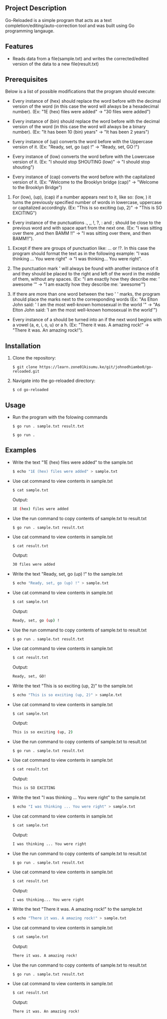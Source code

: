 ## Project Description

Go-Reloaded is a simple program that acts as a text completion/editing/auto-correction tool and was built using Go programming langauge.

## Features

- Reads data from a file(sample.txt) and writes the corrected/edited version of the data to a new file(result.txt)

## Prerequisites
Below is a list of possible modifications that the program should execute:

- Every instance of (hex) should replace the word before with the decimal version of the word (in this case the word will always be a hexadecimal number). (Ex: "1E (hex) files were added" -> "30 files were added")

- Every instance of (bin) should replace the word before with the decimal version of the word (in this case the word will always be a binary number). (Ex: "It has been 10 (bin) years" -> "It has been 2 years")

- Every instance of (up) converts the word before with the Uppercase version of it. (Ex: "Ready, set, go (up) !" -> "Ready, set, GO !")

- Every instance of (low) converts the word before with the Lowercase version of it. (Ex: "I should stop SHOUTING (low)" -> "I should stop shouting")

- Every instance of (cap) converts the word before with the capitalized version of it. (Ex: "Welcome to the Brooklyn bridge (cap)" -> "Welcome to the Brooklyn Bridge")
1. For (low), (up), (cap) if a number appears next to it, like so: (low, <number>) it turns the previously specified number of words in lowercase, uppercase or capitalized accordingly. (Ex: "This is so exciting (up, 2)" -> "This is SO EXCITING")

- Every instance of the punctuations ., ,, !, ?, : and ; should be close to the previous word and with space apart from the next one. (Ex: "I was sitting over there ,and then BAMM !!" -> "I was sitting over there, and then BAMM!!").
1. Except if there are groups of punctuation like: ... or !?. In this case the program should format the text as in the following example: "I was thinking ... You were right" -> "I was thinking... You were right".

2. The punctuation mark ' will always be found with another instance of it and they should be placed to the right and left of the word in the middle of them, without any spaces. (Ex: "I am exactly how they describe me: ' awesome '" -> "I am exactly how they describe me: 'awesome'")

3. If there are more than one word between the two ' ' marks, the program should place the marks next to the corresponding words (Ex: "As Elton John said: ' I am the most well-known homosexual in the world '" -> "As Elton John said: 'I am the most well-known homosexual in the world'")

- Every instance of a should be turned into an if the next word begins with a vowel (a, e, i, o, u) or a h. (Ex: "There it was. A amazing rock!" -> "There it was. An amazing rock!").


## Installation

1. Clone the repository:

   ```
   $ git clone https://learn.zone01kisumu.ke/git/johnodhiambo0/go-reloaded.git
   ```

2. Navigate into the go-reloaded directory:
   ```
   $ cd go-reloaded
   ```

## Usage

- Run the program with the folowing commands
    ```
    $ go run . sample.txt result.txt
    ```

    ```
    $ go run .
    ```

## Examples

- Write the text "1E (hex) files were added" to the sample.txt
   ```bash
   $ echo "1E (hex) files were added" > sample.txt
   ```
- Use cat command to view contents in sample.txt
   ```bash
   $ cat sample.txt
   ```

   Output:
   ```bash
   1E (hex) files were added
   ```
- Use the run command to copy contents of sample.txt to result.txt
    ```
    $ go run . sample.txt result.txt
    ```
- Use cat command to view contents in sample.txt
   ```bash
   $ cat result.txt
   ```

    Output:
   ```bash
   30 files were added
   ```

- Write the text "Ready, set, go (up) !" to the sample.txt
   ```bash
   $ echo "Ready, set, go (up) !" > sample.txt
   ```
- Use cat command to view contents in sample.txt
   ```bash
   $ cat sample.txt
   ```

   Output:
   ```bash
   Ready, set, go (up) !
   ```
- Use the run command to copy contents of sample.txt to result.txt
    ```
    $ go run . sample.txt result.txt
    ```
- Use cat command to view contents in sample.txt
   ```bash
   $ cat result.txt
   ```

    Output:
   ```bash
   Ready, set, GO!
   ```

- Write the text "This is so exciting (up, 2)" to the sample.txt
   ```bash
   $ echo "This is so exciting (up, 2)" > sample.txt
   ```
- Use cat command to view contents in sample.txt
   ```bash
   $ cat sample.txt
   ```

   Output:
   ```bash
   This is so exciting (up, 2)
   ```
- Use the run command to copy contents of sample.txt to result.txt
    ```
    $ go run . sample.txt result.txt
    ```
- Use cat command to view contents in sample.txt
   ```bash
   $ cat result.txt
   ```

    Output:
   ```bash
   This is SO EXCITING
   ```

- Write the text "I was thinking ... You were right" to the sample.txt
   ```bash
   $ echo "I was thinking ... You were right" > sample.txt
   ```
- Use cat command to view contents in sample.txt
   ```bash
   $ cat sample.txt
   ```

   Output:
   ```bash
   I was thinking ... You were right
   ```
- Use the run command to copy contents of sample.txt to result.txt
    ```
    $ go run . sample.txt result.txt
    ```
- Use cat command to view contents in sample.txt
   ```bash
   $ cat result.txt
   ```

    Output:
   ```bash
   I was thinking... You were right
   ```

- Write the text "There it was. A amazing rock!" to the sample.txt
   ```bash
   $ echo "There it was. A amazing rock!" > sample.txt
   ```
- Use cat command to view contents in sample.txt
   ```bash
   $ cat sample.txt
   ```

   Output:
   ```bash
   There it was. A amazing rock!
   ```
- Use the run command to copy contents of sample.txt to result.txt
    ```
    $ go run . sample.txt result.txt
    ```
- Use cat command to view contents in sample.txt
   ```bash
   $ cat result.txt
   ```

    Output:
   ```bash
   There it was. An amazing rock!
   ```